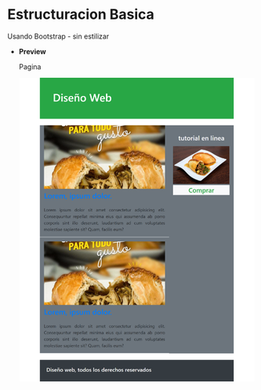 # Estructuracion Basica


 Usando Bootstrap - sin estilizar

- **Preview**

  Pagina

  ![preview img](/preview/pagina-basica.png)